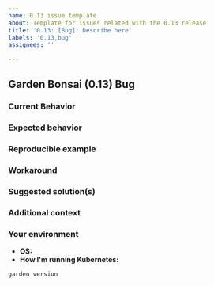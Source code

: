 ```yaml
---
name: 0.13 issue template
about: Template for issues related with the 0.13 release
title: '0.13: [Bug]: Describe here'
labels: '0.13,bug'
assignees: ''

---
```


## Garden Bonsai (0.13) Bug

### Current Behavior

<!-- If applicable, add screenshots to help explain your problem. -->

### Expected behavior

<!-- A clear and concise description of what you expected to happen. -->

### Reproducible example

<!-- Use one of our examples or link to a minimal example showing the issue -->
<!-- Try to include commands run or output -->

### Workaround

<!-- If applicable, a way to work around the issue until it has been resolved. -->

### Suggested solution(s)

<!-- How could we solve this bug? What changes would need to made? -->

### Additional context

<!-- Add any other context about the problem here.  -->

### Your environment

<!-- PLEASE FILL THIS OUT -->
* **OS:** <!-- which macOS, linux distro, Windows, etc. -->
* **How I'm running Kubernetes:** <!-- e.g. minikube, GKE, EKS, other -->

<!-- Please run and copy and paste the results  -->
`garden version`
